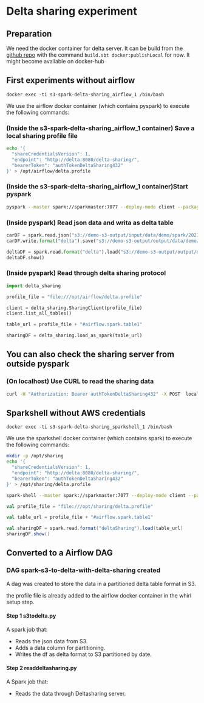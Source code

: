 # Delta sharing experiment

## Preparation

We need the docker container for delta server. It can be build from the [github repo](git@github.com:delta-io/delta-sharing.git) with the command `build.sbt docker:publishLocal` for now. It might become available on docker-hub

## First experiments without airflow

`docker exec -ti s3-spark-delta-sharing_airflow_1 /bin/bash`

We use the airflow docker container (which contains pyspark) to execute the following commands:

### (Inside the s3-spark-delta-sharing_airflow_1 container) Save a local sharing profile file 

```bash
echo '{
  "shareCredentialsVersion": 1,
  "endpoint": "http://delta:8080/delta-sharing/",
  "bearerToken": "authTokenDeltaSharing432"
}' > /opt/airflow/delta.profile
```

### (Inside the s3-spark-delta-sharing_airflow_1 container)Start pyspark

```bash
pyspark --master spark://sparkmaster:7077 --deploy-mode client --packages io.delta:delta-core_2.12:1.0.0,io.delta:delta-sharing-spark_2.12:0.1.0 --conf spark.hadoop.fs.s3a.access.key=${AWS_ACCESS_KEY_ID} --conf spark.hadoop.fs.s3a.secret.key=${AWS_SECRET_ACCESS_KEY} --conf spark.hadoop.fs.s3a.impl=org.apache.hadoop.fs.s3a.S3AFileSystem --conf spark.hadoop.fs.s3a.endpoint="${AWS_SERVER}:${AWS_PORT}" --conf spark.hadoop.fs.s3a.connection.ssl.enabled=false --conf spark.hadoop.fs.s3a.path.style.access=true --conf spark.hadoop.fs.s3.impl=org.apache.hadoop.fs.s3a.S3AFileSystem --conf "spark.sql.extensions=io.delta.sql.DeltaSparkSessionExtension" --conf "spark.sql.catalog.spark_catalog=org.apache.spark.sql.delta.catalog.DeltaCatalog"
```

### (Inside pyspark) Read json data and writa as delta table

```python
carDF = spark.read.json("s3://demo-s3-output/input/data/demo/spark/20210709/")
carDF.write.format("delta").save("s3://demo-s3-output/output/data/demo/spark/20210614/")

deltaDF = spark.read.format("delta").load("s3://demo-s3-output/output/data/demo/spark/20210614/")
deltaDF.show()
```

### (Inside pyspark) Read through delta sharing protocol

```python
import delta_sharing

profile_file = "file:///opt/airflow/delta.profile"

client = delta_sharing.SharingClient(profile_file)
client.list_all_tables()

table_url = profile_file + "#airflow.spark.table1"

sharingDF = delta_sharing.load_as_spark(table_url)
```

## You can also check the sharing server from outside pyspark

### (On localhost) Use CURL to read the sharing data

```bash
curl -H "Authorization: Bearer authTokenDeltaSharing432" -X POST  localhost:38080/delta-sharing/shares/airflow/schemas/spark/tables/table1/query
```

## Sparkshell without AWS credentials

`docker exec -ti s3-spark-delta-sharing_sparkshell_1 /bin/bash`

We use the sparkshell docker container (which contains spark) to execute the following commands:

```bash
mkdir -p /opt/sharing
echo '{
  "shareCredentialsVersion": 1,
  "endpoint": "http://delta:8080/delta-sharing/",
  "bearerToken": "authTokenDeltaSharing432"
}' > /opt/sharing/delta.profile

```

```bash
spark-shell --master spark://sparkmaster:7077 --deploy-mode client --packages io.delta:delta-core_2.12:1.0.0,io.delta:delta-sharing-spark_2.12:0.1.0
```

```scala
val profile_file = "file:///opt/sharing/delta.profile"

val table_url = profile_file + "#airflow.spark.table1"

val sharingDF = spark.read.format("deltaSharing").load(table_url)
sharingDF.show()
```

## Converted to a Airflow DAG

### DAG spark-s3-to-delta-with-delta-sharing created

A dag was created to store the data in a partitioned delta table format in S3. 

the profile file is already added to the airflow docker container in the whirl setup step.

#### Step 1 s3todelta.py

A spark job that:
- Reads the json data from S3.
- Adds a data column for partitioning.
- Writes the df as delta format to S3 partitioned by date.

#### Step 2 readdeltasharing.py

A Spark job that:
- Reads the data through Deltasharing server.

